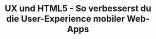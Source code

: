---
title: UX und HTML5 - So verbesserst du die User-Experience mobiler Web-Apps
excerpt: Link to print article
medium: t3n
image: /img/blog/t3n.jpg
weblink: http://t3n.de/magazin/gute-user-experience-mobilen-web-apps-ux-html5-233371/
---
